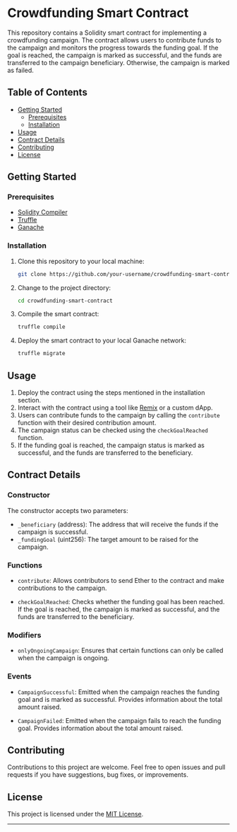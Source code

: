 # Crowdfunding Smart Contract

This repository contains a Solidity smart contract for implementing a crowdfunding campaign. The contract allows users to contribute funds to the campaign and monitors the progress towards the funding goal. If the goal is reached, the campaign is marked as successful, and the funds are transferred to the campaign beneficiary. Otherwise, the campaign is marked as failed.

## Table of Contents

- [Getting Started](#getting-started)
  - [Prerequisites](#prerequisites)
  - [Installation](#installation)
- [Usage](#usage)
- [Contract Details](#contract-details)
- [Contributing](#contributing)
- [License](#license)

## Getting Started

### Prerequisites

- [Solidity Compiler](https://soliditylang.org/docs/getting-started.html#installing-the-solidity-compiler)
- [Truffle](https://www.trufflesuite.com/docs/truffle/getting-started/installation)
- [Ganache](https://www.trufflesuite.com/docs/ganache/quickstart)

### Installation

1. Clone this repository to your local machine:

   ```bash
   git clone https://github.com/your-username/crowdfunding-smart-contract.git
   ```

2. Change to the project directory:

   ```bash
   cd crowdfunding-smart-contract
   ```

3. Compile the smart contract:

   ```bash
   truffle compile
   ```

4. Deploy the smart contract to your local Ganache network:

   ```bash
   truffle migrate
   ```

## Usage

1. Deploy the contract using the steps mentioned in the installation section.
2. Interact with the contract using a tool like [Remix](https://remix.ethereum.org/) or a custom dApp.
3. Users can contribute funds to the campaign by calling the `contribute` function with their desired contribution amount.
4. The campaign status can be checked using the `checkGoalReached` function.
5. If the funding goal is reached, the campaign status is marked as successful, and the funds are transferred to the beneficiary.

## Contract Details

### Constructor

The constructor accepts two parameters:
- `_beneficiary` (address): The address that will receive the funds if the campaign is successful.
- `_fundingGoal` (uint256): The target amount to be raised for the campaign.

### Functions

- `contribute`: Allows contributors to send Ether to the contract and make contributions to the campaign.

- `checkGoalReached`: Checks whether the funding goal has been reached. If the goal is reached, the campaign is marked as successful, and the funds are transferred to the beneficiary.

### Modifiers

- `onlyOngoingCampaign`: Ensures that certain functions can only be called when the campaign is ongoing.

### Events

- `CampaignSuccessful`: Emitted when the campaign reaches the funding goal and is marked as successful. Provides information about the total amount raised.

- `CampaignFailed`: Emitted when the campaign fails to reach the funding goal. Provides information about the total amount raised.

## Contributing

Contributions to this project are welcome. Feel free to open issues and pull requests if you have suggestions, bug fixes, or improvements.

## License

This project is licensed under the [MIT License](LICENSE).

---
